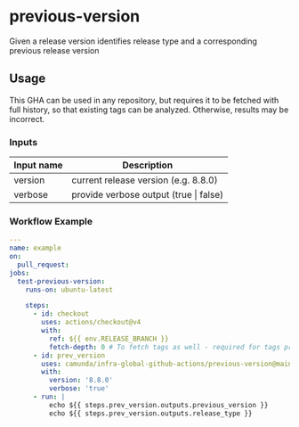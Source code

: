 # previous-version

Given a release version identifies release type and a corresponding previous release version

## Usage

This GHA can be used in any repository, but requires it to be fetched with full history,
so that existing tags can be analyzed. Otherwise, results may be incorrect.

### Inputs
| Input name | Description                            |
|------------|----------------------------------------|
| version    | current release version (e.g. 8.8.0)   |
| verbose    | provide verbose output (true \| false) |

### Workflow Example
```yaml
---
name: example
on:
  pull_request:
jobs:
  test-previous-version:
    runs-on: ubuntu-latest

    steps:
      - id: checkout
        uses: actions/checkout@v4
        with:
          ref: ${{ env.RELEASE_BRANCH }}
          fetch-depth: 0 # To fetch tags as well - required for tags processing
      - id: prev_version
        uses: camunda/infra-global-github-actions/previous-version@main
        with:
          version: '8.8.0'
          verbose: 'true'
      - run: |
          echo ${{ steps.prev_version.outputs.previous_version }}
          echo ${{ steps.prev_version.outputs.release_type }}
```
